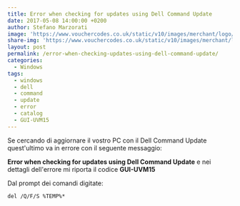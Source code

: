 ```yaml
---
title: Error when checking for updates using Dell Command Update
date: 2017-05-08 14:00:00 +0200
author: Stefano Marzorati
image: 'https://www.vouchercodes.co.uk/static/v10/images/merchant/logo/128px/278_170913182442.png'
share-img: 'https://www.vouchercodes.co.uk/static/v10/images/merchant/logo/128px/278_170913182442.png'
layout: post
permalink: /error-when-checking-updates-using-dell-command-update/
categories:
  - Windows
tags:
  - windows
  - dell
  - command
  - update
  - error
  - catalog
  - GUI-UVM15
---
```

Se cercando di aggiornare il vostro PC con il Dell Command Update quest'ultimo va in errore con il seguente messaggio:   

**Error when checking for updates using Dell Command Update** e nei dettagli dell'errore mi riporta il codice **GUI-UVM15**

Dal prompt dei comandi digitate:   

<code>del /Q/F/S %TEMP%\*</code>